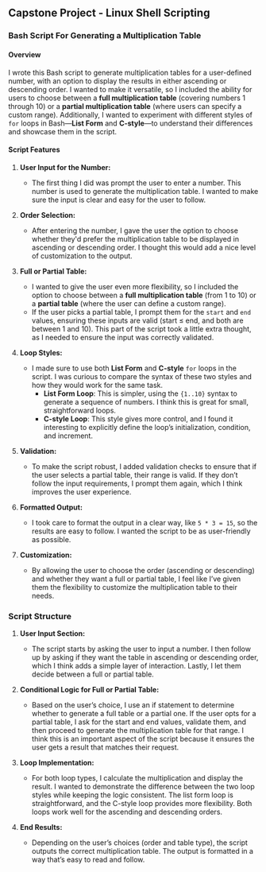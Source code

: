 ## Capstone Project - Linux Shell Scripting
### Bash Script For Generating a Multiplication Table
#### Overview
I wrote this Bash script to generate multiplication tables for a user-defined number, with an option to display the results in either ascending or descending order. I wanted to make it versatile, so I included the ability for users to choose between a **full multiplication table** (covering numbers 1 through 10) or a **partial multiplication table** (where users can specify a custom range). Additionally, I wanted to experiment with different styles of `for` loops in Bash—**List Form** and **C-style**—to understand their differences and showcase them in the script.

#### Script Features
1. **User Input for the Number:**
   - The first thing I did was prompt the user to enter a number. This number is used to generate the multiplication table. I wanted to make sure the input is clear and easy for the user to follow.

2. **Order Selection:**
   - After entering the number, I gave the user the option to choose whether they'd prefer the multiplication table to be displayed in ascending or descending order. I thought this would add a nice level of customization to the output.

3. **Full or Partial Table:**
   - I wanted to give the user even more flexibility, so I included the option to choose between a **full multiplication table** (from 1 to 10) or a **partial table** (where the user can define a custom range).
   - If the user picks a partial table, I prompt them for the `start` and `end` values, ensuring these inputs are valid (start ≤ end, and both are between 1 and 10). This part of the script took a little extra thought, as I needed to ensure the input was correctly validated.

4. **Loop Styles:**
   - I made sure to use both **List Form** and **C-style** `for` loops in the script. I was curious to compare the syntax of these two styles and how they would work for the same task. 
     - **List Form Loop**: This is simpler, using the `{1..10}` syntax to generate a sequence of numbers. I think this is great for small, straightforward loops.
     - **C-style Loop**: This style gives more control, and I found it interesting to explicitly define the loop’s initialization, condition, and increment.

5. **Validation:**
   - To make the script robust, I added validation checks to ensure that if the user selects a partial table, their range is valid. If they don’t follow the input requirements, I prompt them again, which I think improves the user experience.

6. **Formatted Output:**
   - I took care to format the output in a clear way, like `5 * 3 = 15`, so the results are easy to follow. I wanted the script to be as user-friendly as possible.

7. **Customization:**
   - By allowing the user to choose the order (ascending or descending) and whether they want a full or partial table, I feel like I’ve given them the flexibility to customize the multiplication table to their needs.

### Script Structure

1. **User Input Section:**
    - The script starts by asking the user to input a number. I then follow up by asking if they want the table in ascending or descending order, which I think adds a simple layer of interaction. Lastly, I let them decide between a full or partial table.

2. **Conditional Logic for Full or Partial Table:**
    - Based on the user’s choice, I use an if statement to determine whether to generate a full table or a partial one. If the user opts for a partial table, I ask for the start and end values, validate them, and then proceed to generate the multiplication table for that range. I think this is an important aspect of the script because it ensures the user gets a result that matches their request.

3.  **Loop Implementation:**
    - For both loop types, I calculate the multiplication and display the result. I wanted to demonstrate the difference between the two loop styles while keeping the logic consistent. The list form loop is straightforward, and the C-style loop provides more flexibility. Both loops work well for the ascending and descending orders.

4.  **End Results:**
    - Depending on the user’s choices (order and table type), the script outputs the correct multiplication table. The output is formatted in a way that’s easy to read and follow.